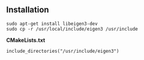 ## Installation  
	sudo apt-get install libeigen3-dev
	sudo cp -r /usr/local/include/eigen3 /usr/include 

**CMakeLists.txt**  
 
	include_directories("/usr/include/eigen3")